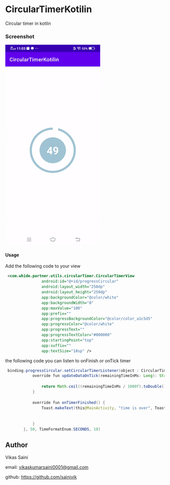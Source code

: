 # CircularTimerKotilin
Circular timer in kotlin
### Screenshot
<img src="https://github.com/sainivik/CircularTimerKotilin/blob/master/app/screenshots/circularview.gif.gif" width="300px" height="632px"/>

#### Usage

Add the following code to your view

```xml
 <com.whide.partner.utils.circularTimer.CircularTimerView
                android:id="@+id/progressCircular"
                android:layout_width="250dp"
                android:layout_height="250dp"
                app:backgroundColor="@color/white"
                app:backgroundWidth="8"
                app:maxValue="100"
                app:prefix=""
                app:progressBackgroundColor="@color/color_a1c5d5"
                app:progressColor="@color/white"
                app:progressText=""
                app:progressTextColor="#000000"
                app:startingPoint="top"
                app:suffix=""
                app:textSize="18sp" />
```

 the following code you can listen to onFinish or onTick timer

```java
 binding.progressCircular.setCircularTimerListener(object : CircularTimerListener {
            override fun updateDataOnTick(remainingTimeInMs: Long): String {

                return Math.ceil((remainingTimeInMs / 1000f).toDouble()).toString()
            }

            override fun onTimerFinished() {
                Toast.makeText(this@MainActivity, "time is over", Toast.LENGTH_LONG).show()


            }
        }, 50, TimeFormatEnum.SECONDS, 10)
```


## Author

Vikas Saini

email: vikaskumarsaini0001@gmail.com

github: https://github.com/sainivik

